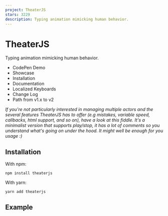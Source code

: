 ```yaml
---
project: TheaterJS
stars: 3229
description: Typing animation mimicking human behavior.
---
```


TheaterJS
=========

Typing animation mimicking human behavior.

-   CodePen Demo
-   Showcase
-   Installation
-   Documentation
-   Localized Keyboards
-   Change Log
-   Path from v1.x to v2

_If you're not particularly interested in managing multiple actors and the several features TheaterJS has to offer (e.g mistakes, variable speed, callbacks, html support, and so on), have a look at this fiddle. It's a minimalist version that supports play/stop, it has a lot of comments so you understand what's going on under the hood. It might well be enough for you usage :)_

Installation
------------

With npm:

```
npm install theaterjs
```

With yarn:

```
yarn add theaterjs
```

Example
-------

<div id\="vader"\></div\>
<div id\="luke"\></div\>

<script src\="path/to/theater.min.js"\></script\>
<script\>
  var theater \= theaterJS();

  theater
    .on("type:start, erase:start", function() {
      // add a class to actor's dom element when he starts typing/erasing
      var actor \= theater.getCurrentActor();
      actor.$element.classList.add("is-typing");
    })
    .on("type:end, erase:end", function() {
      // and then remove it when he's done
      var actor \= theater.getCurrentActor();
      actor.$element.classList.remove("is-typing");
    });

  theater.addActor("vader").addActor("luke");

  theater
    .addScene("vader:Luke...", 400)
    .addScene("luke:What?", 400)
    .addScene("vader:I am", 200, ".", 200, ".", 200, ". ")
    .addScene("Your father!")
    .addScene(theater.replay);
</script\>

Documentation
-------------

To get started, you'll first need to create a new TheaterJS object by eventually providing some options.

**Example**

var theater \= theaterJS({ locale: "fr" });

**Usage**

theaterJS(<options\>)

Param

Default

Description

options

`{autoplay, locale, minSpeed, maxSpeed}`

Options _(see below)_.

Breakdown of the available options:

Option

Default

Description

autoplay

`true`

If true, automatically play the scenario (when calling `addScene`).

locale

`detect`

Determine which keyboard to use when typing random characters (mistakes). Note: `"detect"` is an option to detect the user's locale and use if it's supported.

minSpeed

`{ erase: 80, type: 80 }`

Minimum delay between each typed characters (the lower, the faster).

maxSpeed

`{ erase: 450, type: 450 }`

The maximum delay between each typed characters (the greater, the slower).

Regarding minSpeed and maxSpeed, you can also just pass a number instead of an object. If you do so, this value will be used for both the erase and type speed, e.g:

{
  "minSpeed": {
    "erase": 80,
    "type": 80
  },

  "maxSpeed": {
    "erase": 450,
    "type": 450
  }
}

Is equivalent to:

{
  "minSpeed": 80,
  "maxSpeed": 450
}

TheaterJS objects have two public (read only) properties:

-   `theater.options`: object's options.
-   `theater.status`: object's status (whether "playing", "stopping" or "ready").

### addActor

Add an actor to the casting.

**Example**

var theater \= theaterJS();

theater
  .addActor("vader")
  .addActor("luke", 0.8, ".luke-selector")
  .addActor("yoda", { accuracy: 0.4, speed: 0.6 }, function(displayValue) {
    console.log("%s said yoda", displayValue);
  });

**Usage**

theater.addActor(<name\>, <options\>, <callback\>)

Param

Default

Description

name

Name used to identify the actor.

options

0.8

Actor's options **(see below)**.

callback

**(see below)**

A function to call when actor's display value changes.

Actors have two options:

-   `accuracy` (number between 0 and 1): used to determine how often an actor should make mistakes.
-   `speed` (number between 0 and 1): used to determine how fast the actor types.

Note: the delay between each typed character varies to "mimick human behavior".

An actor callback is a function that is called when its display value is set. It can also be a string, in such case TheaterJS will assume it's a DOM selector and will look for the corresponding element. It's then going to set the element's innerHTML when the value changes. You can safely ignore this argument if you gave the target element an id with the name of the actor, i.e:

theater.addActor("vader");

In this situation, TheaterJS will look for an element that matches the selector `#vader`. Also note that the actor will have an additional `$element` property referring to the DOM element when using a selector string.

### getCurrentActor

Return the actor that is currently playing.

**Example**

var theater \= theaterJS();

theater
  .addActor("vader")
  .addScene("vader:Luke...")
  .addScene(function(done) {
    var vader \= theater.getCurrentActor();
    vader.$element.classList.add("dying");
    done();
  });

**Usage**

theater.getCurrentActor();

### addScene

Add scenes to the scenario and play it if `options.autoplay` is true.

**Example**

var theater \= theaterJS();

theater
  .addActor("vader")
  .addScene("vader:Luke... ", "Listen to me!", 500)
  .addScene(theater.replay);

**Usage**

theater.addScene(<scene\>)

A scene can be of 5 different types:

theater
  .addScene("vader:Luke... ") // 1
  .addScene(800) // 2
  .addScene("I am your father!") // 3
  .addScene(\-7) // 4
  .addScene("mother!")
  .addScene(function(done) {
    // do stuff
    done();
  }); // 5

1.  `.addScene('vader:Luke... ')` erase actor's current display value, then type the new value.
2.  `.addScene(800)` make a break of `800` milliseconds before playing the next scene.
3.  `.addScene('I am your father!')` append value to the current actor's display value.
4.  `.addScene(-7)` erase `7` characters.
5.  `.addScene(fn)` call fn which receives a done callback as first argument (calling `done()` plays the next scene in the scenario).

Note that addScene actually accepts an infinite number of arguments so you could just do:

theater
  .addScene("vader:Luke... ", 800, "I am your father!")
  .addScene(\-7, "mother!")
  .addScene(fn);

### getCurrentSpeech

Return the speech that is currently playing.

**Example**

var theater \= theaterJS();

theater
  .addActor("vader")
  .addScene("vader:Luke...")
  .on("type:start", function() {
    console.log(theater.getCurrentSpeech()); // outputs 'Luke...'
  });

**Usage**

theater.getCurrentSpeech();

### play

Play the scenario.

**Example**

var theater \= theaterJS({ autoplay: false });

theater.addActor("vader").addScene("vader:Luke...");

document.querySelector("button").addEventListener(
  "click",
  function() {
    theater.play();
  },
  false
);

**Usage**

theater.play();

### replay

Replay the scenario from scratch (can be used as a callback to create a loop).

**Example**

var theater \= theaterJS();

theater
  .addActor("vader")
  .addScene("vader:Luke...")
  .addScene(theater.replay);

**Usage**

theater.replay();

### stop

Stop the scenario after the current playing scene ends.

**Example**

var theater \= theaterJS();

theater.addActor("vader").addScene("vader:Luke... ", "I am your father...");

document.querySelector("button").addEventListener(
  "click",
  function() {
    theater.stop();
  },
  false
);

**Usage**

theater.stop();

### on

Add a callback to execute when an event is emitted (e.g when a scene starts/ends).

**Example**

var theater \= theaterJS();

theater
  .on("type:start, erase:start", function() {
    var actor \= theater.getCurrentActor();
    actor.$element.classList.add("blinking-caret");
  })
  .on("type:end, erase:end", function() {
    var actor \= theater.getCurrentActor();
    actor.$element.classList.remove("blinking-caret");
  });

theater.addActor("vader").addScene("vader:Luke...");

**Usage**

theater.on(<eventName\>, <callback\>)

Param

Default

Description

eventName

Event's name to listen to.

callback

Function to call when the event got published.

The callback function receives the event's name as first argument.

A couple of things to note:

-   Listen to all event by using the shortcut: `theater.on('*', callback)`.
-   An event is emitted when a sequence starts (`sequence:start`) and ends (`sequence:end`), e.g `theater.addScene('vader:Luke.', 'vader:I am your father.')` is one sequence.
-   An event is emitted when the scenario starts and ends, respectively `scenario:start` and `scenario:end`.
-   The scenario is stoppable within `:end` event listeners. It means that calling `theater.stop()` within a callback that listen for the `:end` of a scene will stop the scenario. This is useful for asynchronous callbacks (e.g animations).

Localized Keyboards
-------------------

When making a mistake, an actor's gonna type a random character near the one he intended to. Those characters are taken from a "mapped" keyboard that you can configure on TheaterJS' instantiation: `theaterJS({locale: 'en'})`.

Change Log
----------

### 3.2.0 - 2018-06-04

-   add "getCurrentSpeech()"

### 3.1.0 - 2016-11-14

-   add "main" property to the package.json
-   remove irrelevant files from the npm package

### 3.0.0 - 2016-03-20

-   disabling the erase option should still clear display value

### 2.2.1 - 2016-03-19

-   fix end scenes event that throwed an error due to how `.replay()` works

### 2.2.0 - 2016-03-17

-   publish an event when the scenario starts and ends
-   scenario should be stoppable in `:end` events callbacks

### 2.1.0 - 2016-03-15

-   emit an event when a sequence starts and ends

### 2.0.2 - 2016-03-13

-   compile a non-minified version along with the minified one
-   fix `window` detection
-   fix bower.json configuration
-   add support for slash-less void elements (e.g `<br>` instead of `<br/>`)
-   fix play/stop issue #49
-   add option to configure erase's min/max speed independently

### 2.0.1 - 2015-11-02

-   publish to npm, fix for non-browser environment
-   add a `.npmignore` file
-   add source map

### 2.0.0 - 2015-11-02

-   Brand new version
